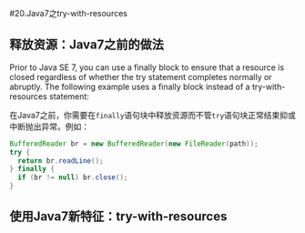 #20.Java7之try-with-resources

## 释放资源：Java7之前的做法

Prior to Java SE 7, you can use a finally block to ensure that a resource is closed regardless of whether the try statement completes normally or abruptly. The following example uses a finally block instead of a try-with-resources statement:

在Java7之前，你需要在`finally`语句块中释放资源而不管`try`语句块正常结束抑或中断抛出异常。例如：

```Java
BufferedReader br = new BufferedReader(new FileReader(path));
try {
  return br.readLine();
} finally {
  if (br != null) br.close();
}
```

## 使用Java7新特征：try-with-resources

